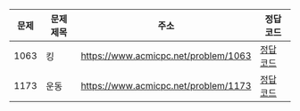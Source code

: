 | 문제 | 문제 제목 | 주소                                 | 정답 코드                   |
| ---- | --------- | ------------------------------------ | --------------------------- |
| 1063 | 킹        | https://www.acmicpc.net/problem/1063 | [정답 코드](./0x0C/1063.js) |
| 1173 | 운동      | https://www.acmicpc.net/problem/1173 | [정답 코드](./0x0C/1173.js) |
